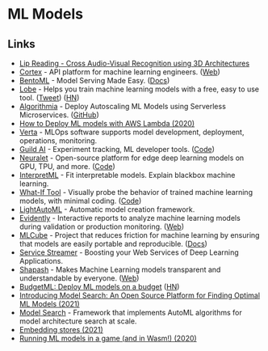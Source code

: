 # ML Models

## Links

- [Lip Reading - Cross Audio-Visual Recognition using 3D Architectures](https://github.com/astorfi/lip-reading-deeplearning)
- [Cortex](https://github.com/cortexlabs/cortex) - API platform for machine learning engineers. ([Web](https://www.cortex.dev/))
- [BentoML](https://github.com/bentoml/BentoML) - Model Serving Made Easy. ([Docs](https://docs.bentoml.org/en/latest/))
- [Lobe](https://lobe.ai/) - Helps you train machine learning models with a free, easy to use tool. ([Tweet](https://twitter.com/RamonGilabert/status/1320723711343923202)) ([HN](https://news.ycombinator.com/item?id=24944814))
- [Algorithmia](https://algorithmia.com/) - Deploy Autoscaling ML Models using Serverless Microservices. ([GitHub](https://github.com/algorithmiaio))
- [How to Deploy ML models with AWS Lambda (2020)](https://blog.verta.ai/blog/how-to-deploy-ml-models-with-aws-lambda)
- [Verta](https://www.verta.ai/) - MLOps software supports model development, deployment, operations, monitoring.
- [Guild AI](https://guild.ai/) - Experiment tracking, ML developer tools. ([Code](https://github.com/guildai/guildai))
- [Neuralet](https://neuralet.com/) - Open-source platform for edge deep learning models on GPU, TPU, and more. ([Code](https://github.com/neuralet/neuralet))
- [InterpretML](https://github.com/interpretml/interpret) - Fit interpretable models. Explain blackbox machine learning.
- [What-If Tool](https://pair-code.github.io/what-if-tool/) - Visually probe the behavior of trained machine learning models, with minimal coding. ([Code](https://github.com/PAIR-code/what-if-tool))
- [LightAutoML](https://github.com/sberbank-ai-lab/LightAutoML) - Automatic model creation framework.
- [Evidently](https://github.com/evidentlyai/evidently) - Interactive reports to analyze machine learning models during validation or production monitoring. ([Web](https://evidentlyai.com/))
- [MLCube](https://github.com/mlcommons/mlcube) - Project that reduces friction for machine learning by ensuring that models are easily portable and reproducible. ([Docs](https://mlcommons.github.io/mlcube/))
- [Service Streamer](https://github.com/ShannonAI/service-streamer) - Boosting your Web Services of Deep Learning Applications.
- [Shapash](https://github.com/MAIF/shapash) - Makes Machine Learning models transparent and understandable by everyone. ([Web](https://maif.github.io/shapash/))
- [BudgetML: Deploy ML models on a budget](https://github.com/ebhy/budgetml) ([HN](https://news.ycombinator.com/item?id=25986346))
- [Introducing Model Search: An Open Source Platform for Finding Optimal ML Models (2021)](https://ai.googleblog.com/2021/02/introducing-model-search-open-source.html)
- [Model Search](https://github.com/google/model_search) - Framework that implements AutoML algorithms for model architecture search at scale.
- [Embedding stores (2021)](https://nlathia.github.io/2021/03/Embeddings.html)
- [Running ML models in a game (and in Wasm!) (2020)](https://vleue.com/2020/12/bevmnist/)
